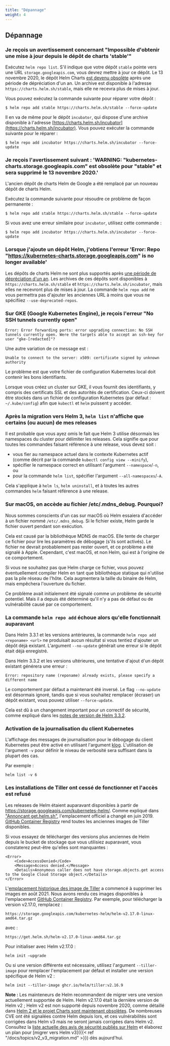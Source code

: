 ```yaml
---
title: "Dépannage"
weight: 4
---
```


## Dépannage

### Je reçois un avertissement concernant "Impossible d'obtenir une mise à jour depuis le dépôt de charts 'stable'"

Exécutez `helm repo list`. S'il indique que votre dépôt `stable` pointe vers une URL `storage.googleapis.com`, vous devrez mettre à jour ce dépôt. Le 13 novembre 2020, le dépôt Helm Charts [est devenu obsolète](https://github.com/helm/charts#deprecation-timeline) après une période de dépréciation d'un an. Un archive est disponible à l'adresse `https://charts.helm.sh/stable`, mais elle ne recevra plus de mises à jour.

Vous pouvez exécutez la commande suivante pour réparer votre dépôt :

```console
$ helm repo add stable https://charts.helm.sh/stable --force-update  
```

Il en va de même pour le dépôt `incubator`, qui dispose d'une archive disponible à l'adresse [https://charts.helm.sh/incubator](https://charts.helm.sh/incubator). Vous pouvez exécuter la commande suivante pour le réparer :

```console
$ helm repo add incubator https://charts.helm.sh/incubator --force-update  
```

### Je reçois l'avertissement suivant : 'WARNING: "kubernetes-charts.storage.googleapis.com" est obsolète pour "stable" et sera supprimé le 13 novembre 2020.'

L'ancien dépôt de charts Helm de Google a été remplacé par un nouveau dépôt de charts Helm.

Exécutez la commande suivante pour résoudre ce problème de façon permanente : 

```console
$ helm repo add stable https://charts.helm.sh/stable --force-update  
```

Si vous avez une erreur similaire pour `incubator`, utilisez cette commande :

```console
$ helm repo add incubator https://charts.helm.sh/incubator --force-update  
```

### Lorsque j'ajoute un dépôt Helm, j'obtiens l'erreur 'Error: Repo "https://kubernetes-charts.storage.googleapis.com" is no longer available'

Les dépôts de charts Helm ne sont plus supportés après [une période de dépréciation d'un an](https://github.com/helm/charts#deprecation-timeline). Les archives de ces dépôts sont disponibles à `https://charts.helm.sh/stable` et `https://charts.helm.sh/incubator`, mais elles ne recevront plus de mises à jour. La commande `helm repo add` ne vous permettra pas d'ajouter les anciennes URL à moins que vous ne spécifiiez `--use-deprecated-repos`.

### Sur GKE (Google Kubernetes Engine), je reçois l'erreur "No SSH tunnels currently open"

```
Error: Error forwarding ports: error upgrading connection: No SSH tunnels currently open. Were the targets able to accept an ssh-key for user "gke-[redacted]"?
```

Une autre variation de ce message est :


```
Unable to connect to the server: x509: certificate signed by unknown authority
```

Le problème est que votre fichier de configuration Kubernetes local doit contenir les bons identifiants. 

Lorsque vous créez un cluster sur GKE, il vous fournit des identifiants, y compris des certificats SSL et des autorités de certification. Ceux-ci doivent être stockés dans un fichier de configuration Kubernetes (par défaut : `~/.kube/config`) afin que `kubectl` et `helm` puissent y accéder.

### Après la migration vers Helm 3, `helm list` n'affiche que certains (ou aucun) de mes releases

Il est probable que vous ayez omis le fait que Helm 3 utilise désormais les namespaces du cluster pour délimiter les releases. Cela signifie que pour toutes les commandes faisant référence à une release, vous devez soit :

* vous fier au namespace actuel dans le contexte Kubernetes actif (comme décrit par la commande `kubectl config view --minify`),
* spécifier le namespace correct en utilisant l'argument `--namespace`/`-n`, ou
* pour la commande `helm list`, spécifier l'argument `--all-namespaces`/`-A`.

Cela s'applique à `helm ls`, `helm uninstall`, et à toutes les autres commandes `helm` faisant référence à une release.


### Sur macOS, on accède au fichier /etc/.mdns_debug. Pourquoi?

Nous sommes conscients d'un cas sur macOS où Helm essaiera d'accéder à un fichier nommé `/etc/.mdns_debug`. Si le fichier existe, Helm garde le fichier ouvert pendant son exécution.

Cela est causé par la bibliothèque MDNS de macOS. Elle tente de charger ce fichier pour lire les paramètres de débogage (s'ils sont activés). Le fichier ne devrait probablement pas rester ouvert, et ce problème a été signalé à Apple. Cependant, c'est macOS, et non Helm, qui est à l'origine de ce comportement.

Si vous ne souhaitez pas que Helm charge ce fichier, vous pouvez éventuellement compiler Helm en tant que bibliothèque statique qui n'utilise pas la pile réseau de l'hôte. Cela augmentera la taille du binaire de Helm, mais empêchera l'ouverture du fichier.

Ce problème avait initialement été signalé comme un problème de sécurité potentiel. Mais il a depuis été déterminé qu'il n'y a pas de défaut ou de vulnérabilité causé par ce comportement.

### La commande `helm repo add` échoue alors qu'elle fonctionnait auparavant

Dans Helm 3.3.1 et les versions antérieures, la commande `helm repo add <reponame> <url>` ne produisait aucun résultat si vous tentiez d'ajouter un dépôt déjà existant. L'argument `--no-update` générait une erreur si le dépôt était déjà enregistré.

Dans Helm 3.3.2 et les versions ultérieures, une tentative d'ajout d'un dépôt existant générera une erreur :

`Error: repository name (reponame) already exists, please specify a different name`

Le comportement par défaut a maintenant été inversé. Le flag `--no-update` est désormais ignoré, tandis que si vous souhaitez remplacer (écraser) un dépôt existant, vous pouvez utiliser `--force-update`.

Cela est dû à un changement important pour un correctif de sécurité, comme expliqué dans les [notes de version de Helm 3.3.2](https://github.com/helm/helm/releases/tag/v3.3.2).

### Activation de la journalisation du client Kubernetes

L'affichage des messages de journalisation pour le débogage du client Kubernetes peut être activé en utilisant l'argument [klog](https://pkg.go.dev/k8s.io/klog). L'utilisation de l'argument `-v` pour définir le niveau de verbosité sera suffisant dans la plupart des cas.

Par exemple :

```
helm list -v 6
```

### Les installations de Tiller ont cessé de fonctionner et l'accès est refusé

Les releases de Helm étaient auparavant disponibles à partir de <https://storage.googleapis.com/kubernetes-helm/>. Comme expliqué dans ["Annonçant get.helm.sh"](https://helm.sh/blog/get-helm-sh/), l'emplacement officiel a changé en juin 2019. [GitHub Container Registry](https://github.com/orgs/helm/packages/container/package/tiller) rend toutes les anciennes images de Tiller disponibles.

Si vous essayez de télécharger des versions plus anciennes de Helm depuis le bucket de stockage que vous utilisiez auparavant, vous constaterez peut-être qu'elles sont manquantes :

```
<Error>
    <Code>AccessDenied</Code>
    <Message>Access denied.</Message>
    <Details>Anonymous caller does not have storage.objects.get access to the Google Cloud Storage object.</Details>
</Error>
```

L'[emplacement historique des image de Tiller](https://gcr.io/kubernetes-helm/tiller) a commencé à supprimer les images en août 2021. Nous avons rendu ces images disponibles à l'emplacement [GitHub Container Registry](https://github.com/orgs/helm/packages/container/package/tiller). Par exemple, pour télécharger la version v2.17.0, remplacez :

`https://storage.googleapis.com/kubernetes-helm/helm-v2.17.0-linux-amd64.tar.gz`

avec :

`https://get.helm.sh/helm-v2.17.0-linux-amd64.tar.gz`

Pour initialiser avec Helm v2.17.0 :

`helm init —upgrade`

Ou si une version différente est nécessaire, utilisez l'argument `--tiller-image` pour remplacer l'emplacement par défaut et installer une version spécifique de Helm v2 :

`helm init --tiller-image ghcr.io/helm/tiller:v2.16.9`

**Note :** Les mainteneurs de Helm recommandent de migrer vers une version actuellement supportée de Helm. Helm v2.17.0 était la dernière version de Helm v2 ; Helm v2 est non supporté depuis novembre 2020, comme détaillé dans [Helm 2 et le projet Charts sont maintenant obsolètes](https://helm.sh/blog/helm-2-becomes-unsupported/). De nombreuses CVE ont été signalées contre Helm depuis lors, et ces vulnérabilités sont corrigées dans Helm v3 mais ne seront jamais corrigées dans Helm v2. Consultez la [liste actuelle des avis de sécurité publiés sur Helm](https://github.com/helm/helm/security/advisories?state=published) et élaborez un plan pour [migrer vers Helm v3]({{< ref "/docs/topics/v2_v3_migration.md" >}}) dès aujourd'hui.
